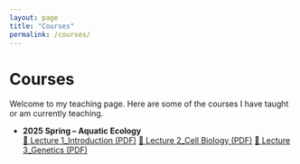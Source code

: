 ```yaml
---
layout: page
title: "Courses"
permalink: /courses/
---
```


# Courses

Welcome to my teaching page. Here are some of the courses I have taught or am currently teaching.

- **2025 Spring – Aquatic Ecology**  
  [📄 Lecture 1_Introduction (PDF)](/courses/lecture1-Introduction.pdf)
  [📄 Lecture 2_Cell Biology (PDF)](/courses/lecture2-Cellbiology.pdf)
  [📄 Lecture 3_Genetics (PDF)](/courses/lecture3-Genetics.pdf)
 

